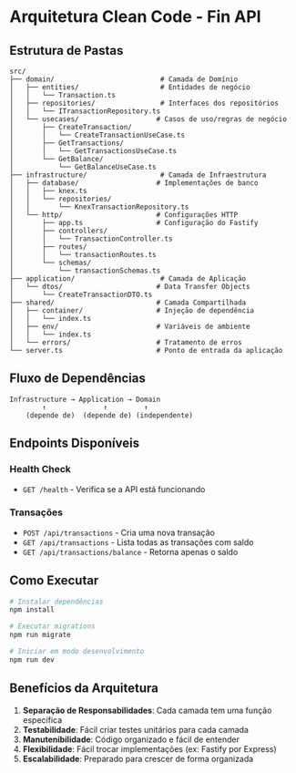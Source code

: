 # Arquitetura Clean Code - Fin API

## Estrutura de Pastas

```
src/
├── domain/                          # Camada de Domínio
│   ├── entities/                    # Entidades de negócio
│   │   └── Transaction.ts
│   ├── repositories/                # Interfaces dos repositórios
│   │   └── ITransactionRepository.ts
│   └── usecases/                   # Casos de uso/regras de negócio
│       ├── CreateTransaction/
│       │   └── CreateTransactionUseCase.ts
│       ├── GetTransactions/
│       │   └── GetTransactionsUseCase.ts
│       └── GetBalance/
│           └── GetBalanceUseCase.ts
├── infrastructure/                  # Camada de Infraestrutura
│   ├── database/                   # Implementações de banco
│   │   ├── knex.ts
│   │   └── repositories/
│   │       └── KnexTransactionRepository.ts
│   └── http/                       # Configurações HTTP
│       ├── app.ts                  # Configuração do Fastify
│       ├── controllers/
│       │   └── TransactionController.ts
│       ├── routes/
│       │   └── transactionRoutes.ts
│       └── schemas/
│           └── transactionSchemas.ts
├── application/                     # Camada de Aplicação
│   └── dtos/                       # Data Transfer Objects
│       └── CreateTransactionDTO.ts
├── shared/                         # Camada Compartilhada
│   ├── container/                  # Injeção de dependência
│   │   └── index.ts
│   ├── env/                        # Variáveis de ambiente
│   │   └── index.ts
│   └── errors/                     # Tratamento de erros
└── server.ts                       # Ponto de entrada da aplicação
```

## Fluxo de Dependências

```
Infrastructure → Application → Domain
        ↑              ↑         ↑
    (depende de)  (depende de) (independente)
```

## Endpoints Disponíveis

### Health Check
- `GET /health` - Verifica se a API está funcionando

### Transações
- `POST /api/transactions` - Cria uma nova transação
- `GET /api/transactions` - Lista todas as transações com saldo
- `GET /api/transactions/balance` - Retorna apenas o saldo

## Como Executar

```bash
# Instalar dependências
npm install

# Executar migrations
npm run migrate

# Iniciar em modo desenvolvimento
npm run dev
```

## Benefícios da Arquitetura

1. **Separação de Responsabilidades**: Cada camada tem uma função específica
2. **Testabilidade**: Fácil criar testes unitários para cada camada
3. **Manutenibilidade**: Código organizado e fácil de entender
4. **Flexibilidade**: Fácil trocar implementações (ex: Fastify por Express)
5. **Escalabilidade**: Preparado para crescer de forma organizada
